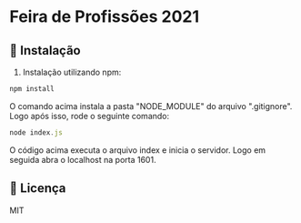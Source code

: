 # Feira de Profissões 2021



## :robot: Instalação
1) Instalação utilizando npm: 
```javascript
npm install
```
O comando acima instala a pasta "NODE_MODULE" do arquivo ".gitignore". Logo após isso, rode o seguinte comando:
```javascript
node index.js
```
O código acima executa o arquivo index e inicia o servidor. Logo em seguida abra o localhost na porta 1601.



## :scroll: Licença




MIT
